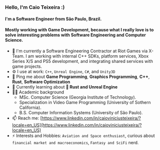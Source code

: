 ### Hello, I'm Caio Teixeira :)

#### I'm a Software Engineer from São Paulo, Brazil.
#### Mostly working with **Game Development**, because what I really love is to solve interesting problems with Software Engineering and Computer Science.

- 🏢 I'm currently a Software Engineering Contractor at Riot Games via X-Team. I am working with internal C++ SDKs, platform services, Xbox Series X/S and PS5 development, and integrating shared services with game projects.
- ⚙️ I use at work: `C++`, `Unreal Engine`, `C#`, and `Unity3D`
- 💬 Ping me about **Game Programming**, **Graphics Programming**, **C++**, **Rust**, **Software Optimization**
- 🌱 Currently learning about **🦀 Rust and Unreal Engine**
- 👨‍🎓 Academic background
  - MSc. Computer Science (Georgia Institute of Technology).
  - Specialization in Video Game Programming (University of Sothern California).
  - B.S. Computer Information Systems (University of São Paulo).
- 📫 Reach me: [https://www.linkedin.com/in/caioviniciusteixeira/?locale=en_US](https://www.linkedin.com/in/caioviniciusteixeira/?locale=en_US)
- ⚡ Interests and Hobbies: `Aviation and Space enthusiast`, curious about `financial market and macroeconomics`, `Fantasy and SciFi` nerd.

<!--
**caioteixeira/caioteixeira** is a ✨ _special_ ✨ repository because its `README.md` (this file) appears on your GitHub profile.

Here are some ideas to get you started:

- 🔭 I’m currently working on Tapps Games
- 🌱 I’m currently learning ...
- 👯 I’m looking to collaborate on ...
- 🤔 I’m looking for help with ...
- 💬 Ask me about ...
- 📫 How to reach me: ...
- 😄 Pronouns: ...
- ⚡ Fun fact: ...
-->
